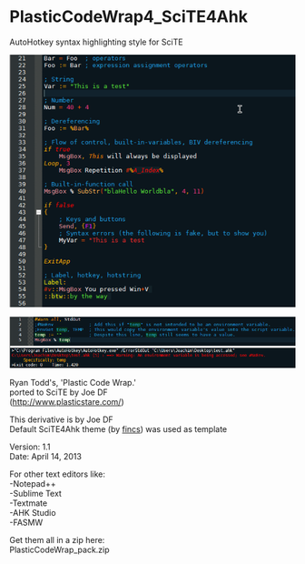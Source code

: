 PlasticCodeWrap4_SciTE4Ahk
==========================
AutoHotkey syntax highlighting style for SciTE

![Screenshot](/PlasticCodeWrap.style.preview.png "Screenshot")

![Screenshot](/PlasticCodeWrap.style.output.preview.png "Screenshot")

Ryan Todd's, 'Plastic Code Wrap.'                                                   
ported to SciTE by Joe DF                              
(http://www.plasticstare.com/)   

This derivative is by Joe DF    
Default SciTE4Ahk theme (by [fincs](http://github.com/fincs/ "fincs")) was used as template

Version: 1.1                                                                         
Date: April 14, 2013

For other text editors like:                  
-Notepad++    
-Sublime Text     
-Textmate       
-AHK Studio  
-FASMW     
     
Get them all in a zip here:       
PlasticCodeWrap_pack.zip